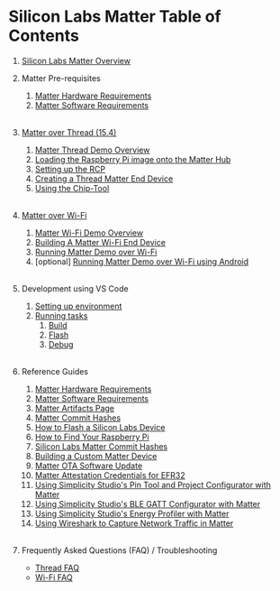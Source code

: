 # Silicon Labs Matter Table of Contents

1. [Silicon Labs Matter Overview](OVERVIEW.md) <br>

2. Matter Pre-requisites

    1. [Matter Hardware Requirements](general/HARDWARE_REQUIREMENTS.md)
    2. [Matter Software Requirements](general/SOFTWARE_REQUIREMENTS.md) <br><br>

3. [Matter over Thread \(15.4\)](thread/THREAD.md)

    1. [Matter Thread Demo Overview](thread/DEMO_OVERVIEW.md)
    2. [Loading the Raspberry Pi image onto the Matter Hub](thread/RASPI_IMG.md)
    3. [Setting up the RCP](thread/RCP.md)
    4. [Creating a Thread Matter End Device](thread/BUILD_FLASH_MAD.md)
    5. [Using the Chip-Tool](thread/CHIP_TOOL.md)<BR> <BR>

4. [Matter over Wi-Fi](wifi/WIFI.md)

    1. [Matter Wi-Fi Demo Overview](wifi/DEMO_OVERVIEW.md)
    2. [Building A Matter Wi-Fi End Device](wifi/BUILD_CHIP_ENV.md)
    3. [Running Matter Demo over Wi-Fi](wifi/RUN_DEMO.md)
    4. [optional]
       [Running Matter Demo over Wi-Fi using Android](wifi/WIFI_ANDROID.md)
       <br><br>

5. Development using VS Code

    1. [Setting up environment](dev/vscode/SETUP.md)
    2. [Running tasks](dev/vscode/TASKS.md)
        1. [Build](dev/vscode/BUILD.md)
        2. [Flash](dev/vscode/FLASH.md)
        3. [Debug](dev/vscode/DEBUG.md) <br><br>

6. Reference Guides

    1. [Matter Hardware Requirements](general/HARDWARE_REQUIREMENTS.md)
    2. [Matter Software Requirements](general/SOFTWARE_REQUIREMENTS.md)
    3. [Matter Artifacts Page](general/ARTIFACTS.md)
    4. [Matter Commit Hashes](general/COMMIT_HASHES.md)
    5. [How to Flash a Silicon Labs Device](general/FLASH_SILABS_DEVICE.md)
    6. [How to Find Your Raspberry Pi](general/FIND_RASPI.md)
    7. [Silicon Labs Matter Commit Hashes](general/COMMIT_HASHES.md)
    8. [Building a Custom Matter Device](general/CUSTOM_MATTER_DEVICE.md)
    9. [Matter OTA Software Update](general/OTA_SOFTWARE_UPDATE.md)
    10. [Matter Attestation Credentials for EFR32](../../silabs_examples/credentials/README.md)
    11. [Using Simplicity Studio's Pin Tool and Project Configurator with Matter](./general/PINTOOL.m)
    12. [Using Simplicity Studio's BLE GATT Configurator with Matter](./general/GATT.md)
    13. [Using Simplicity Studio's Energy Profiler with Matter](./general/EP.md)
    14. [Using Wireshark to Capture Network Traffic in Matter](./general/WIRESHARK.md)<br><br>

7. Frequently Asked Questions (FAQ) / Troubleshooting

    - [Thread FAQ](thread/FAQ.md)
    - [Wi-Fi FAQ](wifi/FAQ.md)

<!--
(WIP)
Build Arguments (Sleepy End Device) (1 task)
Bootloader (Studio) (1 task)
Studio Integration
Non Raspi based controllers
-->

